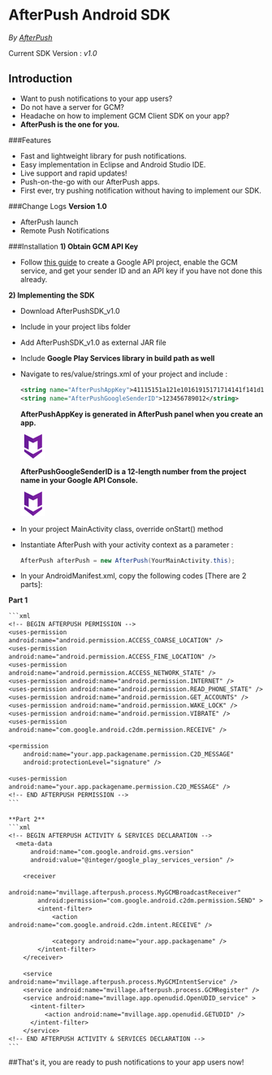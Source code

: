 # AfterPush Android SDK

*By [AfterPush](http://www.afterpush.com/)*

Current SDK Version : *v1.0*


## Introduction
- Want to push notifications to your app users?
- Do not have a server for GCM?
- Headache on how to implement GCM Client SDK on your app?
- **AfterPush is the one for you.**

###Features
- Fast and lightweight library for push notifications.
- Easy implementation in Eclipse and Android Studio IDE.
- Live support and rapid updates!
- Push-on-the-go with our AfterPush apps.
- First ever, try pushing notification without having to implement our SDK.


###Change Logs
**Version 1.0**

- AfterPush launch
- Remote Push Notifications 






###Installation
**1) Obtain GCM API Key**
  - Follow <a href="http://developer.android.com/google/gcm/gs.html#gcm-service">this guide</a> to create a Google API project, enable the GCM service, and get your sender ID and an API key if you have not done this already.
  

**2) Implementing the SDK**
  - Download AfterPushSDK_v1.0
  - Include in your project libs folder
  - Add AfterPushSDK_v1.0 as external JAR file
  - Include **Google Play Services library in build path as well**
  - Navigate to res/value/strings.xml of your project and include : 
  
    ```xml
    <string name="AfterPushAppKey">41115151a121e10161915171714141f141d1a1d1</string>
    <string name="AfterPushGoogleSenderID">123456789012</string>
    ```
    
    **AfterPushAppKey is generated in AfterPush panel when you create an app.**
    
     ![alt text](https://github.com/adam-p/markdown-here/raw/master/src/common/images/icon48.png "Logo Title Text      1")
     
    **AfterPushGoogleSenderID is a 12-length number from the project name in your Google API Console.**
    
    ![alt text](https://github.com/adam-p/markdown-here/raw/master/src/common/images/icon48.png "Logo Title Text      1")
    
  - In your project MainActivity class, override onStart() method
  - Instantiate AfterPush with your activity context as a parameter : 
  
    ```java
    AfterPush afterPush = new AfterPush(YourMainActivity.this);
    ```
  - In your AndroidManifest.xml, copy the following codes [There are 2 parts]:  
  
  **Part 1**
  
    ```xml
    <!-- BEGIN AFTERPUSH PERMISSION -->
    <uses-permission android:name="android.permission.ACCESS_COARSE_LOCATION" />
    <uses-permission android:name="android.permission.ACCESS_FINE_LOCATION" />
    <uses-permission android:name="android.permission.ACCESS_NETWORK_STATE" />
    <uses-permission android:name="android.permission.INTERNET" />
    <uses-permission android:name="android.permission.READ_PHONE_STATE" />
    <uses-permission android:name="android.permission.GET_ACCOUNTS" />
    <uses-permission android:name="android.permission.WAKE_LOCK" />
    <uses-permission android:name="android.permission.VIBRATE" />
    <uses-permission android:name="com.google.android.c2dm.permission.RECEIVE" />

    <permission
        android:name="your.app.packagename.permission.C2D_MESSAGE"
        android:protectionLevel="signature" />

    <uses-permission android:name="your.app.packagename.permission.C2D_MESSAGE" />
    <!-- END AFTERPUSH PERMISSION -->
    ```
    
    **Part 2**
    ```xml
    <!-- BEGIN AFTERPUSH ACTIVITY & SERVICES DECLARATION -->
      <meta-data
          android:name="com.google.android.gms.version"
          android:value="@integer/google_play_services_version" />

        <receiver
            android:name="mvillage.afterpush.process.MyGCMBroadcastReceiver"
            android:permission="com.google.android.c2dm.permission.SEND" >
            <intent-filter>
                <action android:name="com.google.android.c2dm.intent.RECEIVE" />

                <category android:name="your.app.packagename" />
            </intent-filter>
        </receiver>

        <service android:name="mvillage.afterpush.process.MyGCMIntentService" />
        <service android:name="mvillage.afterpush.process.GCMRegister" />
        <service android:name="mvillage.app.openudid.OpenUDID_service" >
          <intent-filter>
              <action android:name="mvillage.app.openudid.GETUDID" />
          </intent-filter>
        </service>
    <!-- END AFTERPUSH ACTIVITY & SERVICES DECLARATION -->
    ```
    
  
  
  
  
  ##That's it, you are ready to push notifications to your app users now! 
